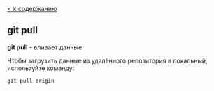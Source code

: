[< к содержанию](./readme.md)

## git pull

**git pull** - вливает данные.

Чтобы загрузить данные из удалённого репозитория в локальный, используйте команду:

```bash=
git pull origin
```